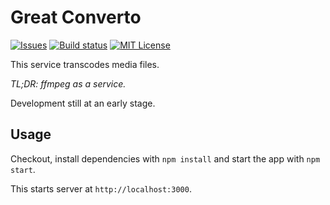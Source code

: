 # Great Converto

[![Issues](https://img.shields.io/github/issues/vot/great-converto.svg)](https://github.com/vot/great-converto/issues)
[![Build status](https://img.shields.io/circleci/project/github/vot/great-converto/master.svg)](https://circleci.com/gh/vot/great-converto/tree/master)
[![MIT License](https://img.shields.io/badge/license-MIT.svg)](https://spdx.org/licenses/MIT)


This service transcodes media files.

*TL;DR: ffmpeg as a service.*

Development still at an early stage.


## Usage

Checkout, install dependencies with `npm install` and start the app with `npm start`.

This starts server at `http://localhost:3000`.


<!--
## TODO

- Support image conversions
- Support PDF/doc conversions
- Support waveform generation
- Support screenshot generation
- Add web hooks for notifications

JSON Api
{
  file: {url},
  targets: ['gif', 'webm'],
  opts: {
    screenshots: 5,
    screenshotFormat: 'png'
  }
}
{
  file: {url},
  targets: 'jpg',
  opts: {
    pages: '1-3'
  }
}
{
  file: {base64},
  targets: 'jpg'
}
{
  file: {url},
  targets: 'html'
}


-->
